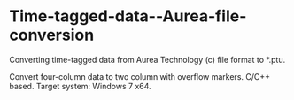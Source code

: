 # Time-tagged-data--Aurea-file-conversion
Converting time-tagged data from Aurea Technology (c) file format to *.ptu.

Convert four-column data to two column with overflow markers.
C/C++ based.
Target system: Windows 7 x64.
